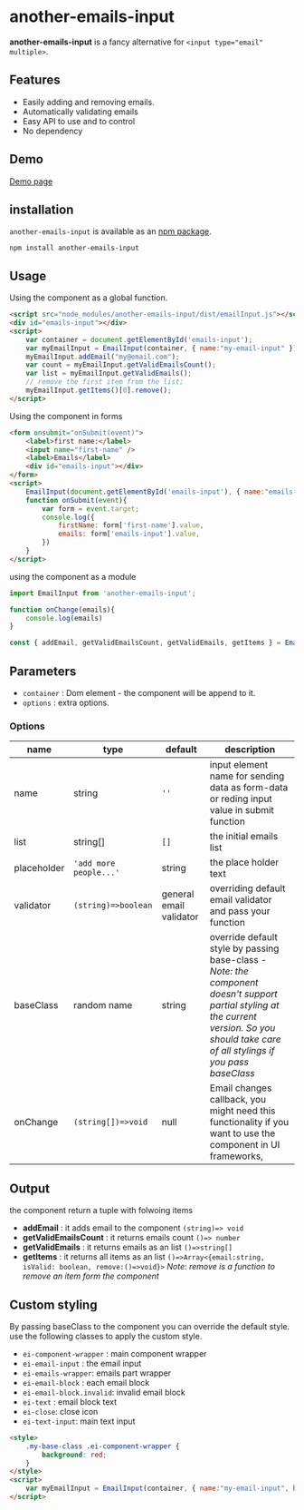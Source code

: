 # another-emails-input

**another-emails-input** is a fancy alternative for `<input type="email" multiple>`.

## Features

- Easily adding and removing emails.
- Automatically validating emails
- Easy API to use and to control
- No dependency 

## Demo

[Demo page](https://javadkh2.github.io/emails-input)

## installation

`another-emails-input` is available as an [npm package](https://www.npmjs.com/package/another-emails-input).

```
npm install another-emails-input
```

## Usage

Using the component as a global function.

```HTML
<script src="node_modules/another-emails-input/dist/emailInput.js"></script>
<div id="emails-input"></div>
<script>
    var container = document.getElementById('emails-input');
    var myEmailInput = EmailInput(container, { name:"my-email-input" });
    myEmailInput.addEmail("my@email.com");
    var count = myEmailInput.getValidEmailsCount();
    var list = myEmailInput.getValidEmails();
    // remove the first item from the list;
    myEmailInput.getItems()[0].remove();
</script>
```

Using the component in forms

```HTML
<form onsubmit="onSubmit(event)">
    <label>first name:</label>
    <input name="first-name" />
    <label>Emails</label>
    <div id="emails-input"></div>
</form>
<script>
    EmailInput(document.getElementById('emails-input'), { name:"emails-input" });
    function onSubmit(event){
        var form = event.target;
        console.log({
            firstName: form['first-name'].value,
            emails: form['emails-input'].value,
        })
    }
</script>
```

using the component as a module

```javascript
import EmailInput from 'another-emails-input';

function onChange(emails){
    console.log(emails)
}

const { addEmail, getValidEmailsCount, getValidEmails, getItems } = EmailInput(container, { name: 'my-email-input', onChange });
```

## Parameters
* `container` : Dom element - the component will be append to it.
* `options` : extra options.
### Options
| name | type | default | description
|------|------|---------|------------
| name | string| `''` | input element name for sending data as form-data or reding input value in submit function
| list | string[]| `[]` | the initial emails list
| placeholder | `'add more people...'` |string | the place holder text 
| validator | `(string)=>boolean` | general email validator | overriding default email validator and pass your function
| baseClass | random name |string| override default style by passing base-class - *Note: the component doesn't support partial styling at the current version. So you should take care of all stylings if you pass baseClass*
| onChange | `(string[])=>void` | null | Email changes callback, you might need this functionality if you want to use the component in UI frameworks, 

## Output
the component return a tuple with folwoing items
* **addEmail** : it adds email to the component `(string)=> void`
* **getValidEmailsCount** : it returns emails count `()=> number`
* **getValidEmails** : it returns emails as an list `()=>string[]`
* **getItems** : it returns all items as an list `()=>Array<{email:string, isValid: boolean, remove:()=>void}>` *Note: remove is a function to remove an item form the component*


## Custom styling
By passing baseClass to the component you can override the default style. use the following classes to apply the custom style.
* `ei-component-wrapper` : main component wrapper 
* `ei-email-input` : the email input
* `ei-emails-wrapper`: emails part wrapper
* `ei-email-block` : each email block
* `ei-email-block.invalid`: invalid email block
* `ei-text` : email block text
* `ei-close`: close icon
* `ei-text-input`: main text input

```HTML
<style>
    .my-base-class .ei-component-wrapper {
        background: red;
    }
</style>
<script>
    var myEmailInput = EmailInput(container, { name:"my-email-input", baseClass: 'my-base-class' });
</script>
```

